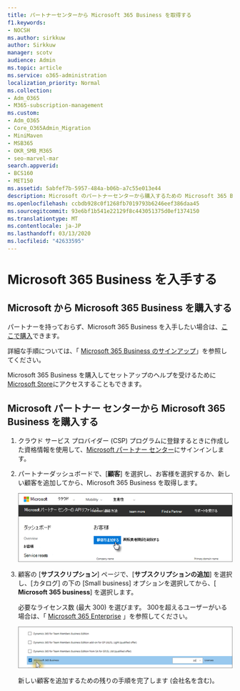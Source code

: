 ```yaml
---
title: パートナーセンターから Microsoft 365 Business を取得する
f1.keywords:
- NOCSH
ms.author: sirkkuw
author: Sirkkuw
manager: scotv
audience: Admin
ms.topic: article
ms.service: o365-administration
localization_priority: Normal
ms.collection:
- Adm_O365
- M365-subscription-management
ms.custom:
- Adm_O365
- Core_O365Admin_Migration
- MiniMaven
- MSB365
- OKR_SMB_M365
- seo-marvel-mar
search.appverid:
- BCS160
- MET150
ms.assetid: 5abfef7b-5957-484a-b06b-a7c55e013e44
description: Microsoft のパートナーセンターから購入するための Microsoft 365 Business および詳しい手順を購入するためのオプションについて説明します。
ms.openlocfilehash: ccbdb928c0f1268fb7019793b6246eef386daa45
ms.sourcegitcommit: 93e6bf1b541e22129f8c443051375d0ef1374150
ms.translationtype: MT
ms.contentlocale: ja-JP
ms.lasthandoff: 03/13/2020
ms.locfileid: "42633595"
---
```

# <a name="get-microsoft-365-business"></a>Microsoft 365 Business を入手する

## <a name="get-microsoft-365-business-from-microsoft"></a>Microsoft から Microsoft 365 Business を購入する

パートナーを持っておらず、Microsoft 365 Business を入手したい場合は、[ここで購入](https://www.microsoft.com/en-US/microsoft-365/business)できます。

詳細な手順については、「 [Microsoft 365 Business のサインアップ](sign-up.md)」を参照してください。

Microsoft 365 Business を購入してセットアップのヘルプを受けるために[Microsoft Store](https://www.microsoft.com/en-us/store/locations/find-a-store?icid=en_US_Store_UH_FAS)にアクセスすることもできます。
  
## <a name="get-microsoft-365-business-from-microsoft-partner-center"></a>Microsoft パートナー センターから Microsoft 365 Business を購入する

1. クラウド サービス プロバイダー (CSP) プログラムに登録するときに作成した資格情報を使用して、[Microsoft パートナー センター](https://go.microsoft.com/fwlink/p/?linkid=849910)にサインインします。 
    
2. パートナーダッシュボードで、[**顧客**] を選択し、お客様を選択するか、新しい顧客を追加してから、Microsoft 365 Business を取得します。
    
    ![Microsoft パートナーセンターで、お客様を追加します。](../media/ec807d07-bbd2-411f-8fe1-c644cf9a3882.png)
  
3. 顧客の [**サブスクリプション**] ページで、[**サブスクリプションの追加**] を選択し、[カタログ] の下の [Small business] オプションを選択してから、[ **Microsoft 365 business**] を選択します。
    
    必要なライセンス数 (最大 300) を選びます。 300を超えるユーザーがいる場合は、「 [Microsoft 365 Enterprise](https://go.microsoft.com/fwlink/p/?linkid=862316) 」を参照してください。 
    
    ![[サブスクリプションの新規作成] ページで、[small business] を選択します。](../media/52d99e89-2175-4974-84bb-dd626048541b.png)
  
    新しい顧客を追加するための残りの手順を完了します (会社名を含む)。
    


